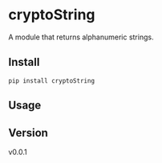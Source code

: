 # cryptoString
A module that returns alphanumeric strings.

## Install

```
pip install cryptoString
```

## Usage


## Version
v0.0.1
